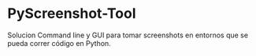 # PyScreenshot-Tool
Solucion Command line y GUI para tomar screenshots en entornos que se pueda correr código en Python.
